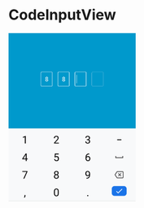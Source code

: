 # CodeInputView
<img src="https://github.com/androks/CodeInputView/blob/master/Screenshot_20190926-141304.png" width="250">
